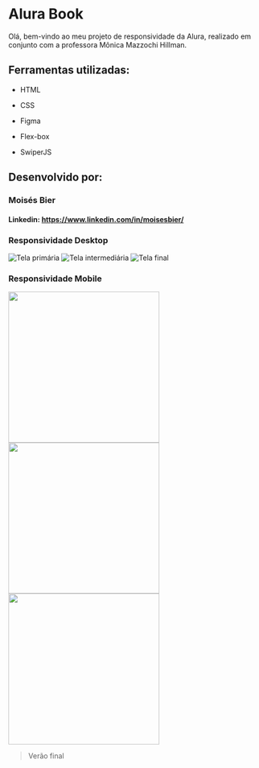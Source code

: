 # Alura Book

Olá, bem-vindo ao meu projeto de responsividade da Alura, realizado em conjunto com a professora Mônica Mazzochi Hillman.

## Ferramentas utilizadas:

* HTML

* CSS

* Figma

* Flex-box

* SwiperJS

## Desenvolvido por:

### Moisés Bier

#### Linkedin: https://www.linkedin.com/in/moisesbier/

### Responsividade Desktop ###

![Tela primária](https://i.imgur.com/krc46iB.png)
![Tela intermediária](https://i.imgur.com/n8RGniv.png)
![Tela final](https://i.imgur.com/XedwxjW.png)

### Responsividade Mobile ###

<img src="https://i.imgur.com/9EhPrKs.jpg" width="300px"/>
<img src="https://i.imgur.com/lXpsVAy.jpg" width="300px"/>
<img src="https://i.imgur.com/wg7OrzC.jpg" width="300px"/>

> Verão final

